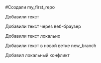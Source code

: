 ﻿#Создали my_first_repo


Добавили текст

Добавили текст через веб-браузер

Добавили текст локально

Добавили текст в новой ветке new_branch


Добавил локальный конфликт

